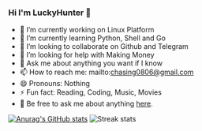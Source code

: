 <!-- ### Hi there 👋 -->
<!--
**Chasing66/Chasing66** is a ✨ _special_ ✨ repository because its `README.md` (this file) appears on your GitHub profile.

Here are some ideas to get you started:

-->
### Hi I'm LuckyHunter 👋
- 🔭 I’m currently working on Linux Platform
- 🌱 I’m currently learning Python, Shell and Go
- 👯 I’m looking to collaborate on Github and Telegram
- 🤔 I’m looking for help with Making Money
- 💬 Ask me about anything you want if I know
- 📫 How to reach me: mailto:chasing0806@gmail.com
- 😄 Pronouns: Nothing
- ⚡ Fun fact: Reading, Coding, Music, Movies
- 💬 Be free to ask me about anything [here](https://github.com/enwaiax/enwaiax/issues).


[![Anurag's GitHub stats](https://github-readme-stats.vercel.app/api?username=enwaiax&theme=aura)](https://github.com/anuraghazra/github-readme-stats)
![Streak stats](https://github-readme-streak-stats.herokuapp.com/?user=enwaiax&show_icons=true&theme=tokyonight)
